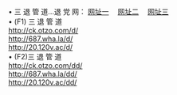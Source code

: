 &#8226; 三 退 管 道...退 党 网：
<a href="http://ck.otzo.com/read/go/8/" target="_blank">网址一</a>
　<a href="http://687.wha.la/read/go/8/" target="_blank">网址二</a>
　<a href="http://20.120v.ac/read/go/8/" target="_blank">网址三</a>
　<br />
&#8226; (F1) 三 退 管 道<br />
  <a href="http://ck.otzo.com/d/" target="_blank">http://ck.otzo.com/d/</a><br />
  <a href="http://687.wha.la/d/" target="_blank">http://687.wha.la/d/</a><br />
  <a href="http://20.120v.ac/d/" target="_blank">http://20.120v.ac/d/</a><br />
&#8226; (F2)三 退 管 道<br />
  <a href="http://ck.otzo.com/dd/" target="_blank">http://ck.otzo.com/dd/</a><br />
  <a href="http://687.wha.la/dd/" target="_blank">http://687.wha.la/dd/</a><br />
<a href="http://20.120v.ac/dd/" target="_blank">http://20.120v.ac/dd/</a><br />
